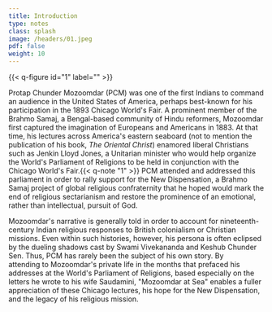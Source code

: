 ```yaml
---
title: Introduction
type: notes
class: splash
image: /headers/01.jpeg
pdf: false
weight: 10
---
```


{{< q-figure id="1" label="" >}}

Protap Chunder Mozoomdar (PCM) was one of the first Indians to command an audience in the United States of America, perhaps best-known for his participation in the 1893 Chicago World's Fair. A prominent member of the Brahmo Samaj, a Bengal-based community of Hindu reformers, Mozoomdar first captured the imagination of Europeans and Americans in 1883. At that time, his lectures across America's eastern seaboard (not to mention the publication of his book, *The Oriental Christ*) enamored liberal Christians such as Jenkin Lloyd Jones, a Unitarian minister who would help organize the World's Parliament of Religions to be held in conjunction with the Chicago World's Fair.{{< q-note "1" >}} PCM attended and addressed this parliament in order to rally support for the New Dispensation, a Brahmo Samaj project of global religious confraternity that he hoped would mark the end of religious sectarianism and restore the prominence of an emotional, rather than intellectual, pursuit of God. 

Mozoomdar's narrative is generally told in order to account for nineteenth-century Indian religious responses to British colonialism or Christian missions. Even within such histories, however, his persona is often eclipsed by the dueling shadows cast by Swami Vivekananda and Keshub Chunder Sen. Thus, PCM has rarely been the subject of his own story. By attending to Mozoomdar's private life in the months that prefaced his addresses at the World's Parliament of Religions, based especially on the letters he wrote to his wife Saudamini, "Mozoomdar at Sea" enables a fuller appreciation of these Chicago lectures, his hope for the New Dispensation, and the legacy of his religious mission.
